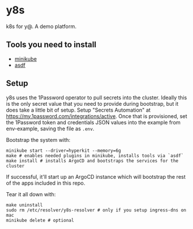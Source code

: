 # y8s

k8s for y@. A demo platform.

## Tools you need to install

- [minikube](https://minikube.sigs.k8s.io/docs/start/)
- [asdf](https://asdf-vm.com/guide/getting-started.html)

## Setup

y8s uses the 1Password operator to pull secrets into the cluster. Ideally this is the only secret value that you need to provide during bootstrap, but it does take a little bit of setup. Setup "Secrets Automation" at https://my.1password.com/integrations/active. Once that is provisioned, set the 1Password token and credentials JSON values into the example from env-example, saving the file as `.env`.

Bootstrap the system with:

```shell
minikube start --driver=hyperkit --memory=6g
make # enables needed plugins in minikube, installs tools via `asdf`
make install # installs ArgoCD and bootstraps the services for the cluster
```

If successful, it'll start up an ArgoCD instance which will bootstrap the rest of the apps included in this repo. 

Tear it all down with:

```shell
make uninstall
sudo rm /etc/resolver/y8s-resolver # only if you setup ingress-dns on mac
minikube delete # optional
```
